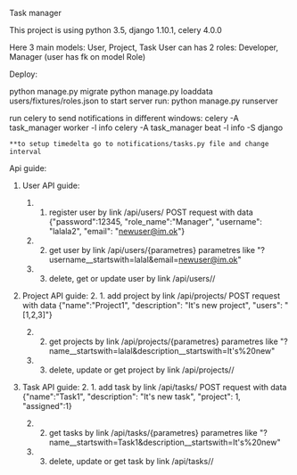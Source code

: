 Task manager

This project is using python 3.5, django 1.10.1, celery 4.0.0

Here 3 main models: User, Project, Task
 User can has 2 roles: Developer, Manager (user has fk on model Role)

Deploy:

python manage.py migrate
python manage.py loaddata users/fixtures/roles.json
to start server run: python manage.py runserver

run celery to send notifications in different windows:
    celery -A task_manager worker -l info
    celery -A task_manager beat -l info -S django
    
    **to setup timedelta go to notifications/tasks.py file and change interval

Api guide:

1. User API guide:
    1. 1. register user by link /api/users/
        POST request with data 
        {"password":12345, "role_name":"Manager", "username": "lalala2", "email": "newuser@im.ok"}
    
    1. 2. get user by link /api/users/{parametres}
    parametres like "?username__startswith=lalal&email=newuser@im.ok"
    
    1. 3. delete, get or update user by link /api/users/<username>/

2. Project API guide:
    2. 1. add project by link /api/projects/
        POST request with data 
        {"name":"Project1", "description": "It's new project", "users": "[1,2,3]"}
    
    2. 2. get projects by link /api/projects/{parametres}
    parametres like "?name__startswith=lalal&description__startswith=It's%20new"
    
    2. 3. delete, update or get project by link /api/projects/<id>/

3. Task API guide:
    2. 1. add task by link /api/tasks/
        POST request with data 
        {"name":"Task1", "description": "It's new task", "project": 1,
        "assigned":1}
    
    2. 2. get tasks by link /api/tasks/{parametres}
    parametres like "?name__startswith=Task1&description__startswith=It's%20new"
    
    2. 3. delete, update or get task by link /api/tasks/<id>/

